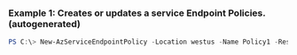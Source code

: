 ### Example 1: Creates or updates a service Endpoint Policies. (autogenerated)
```powershell
PS C:\> New-AzServiceEndpointPolicy -Location westus -Name Policy1 -ResourceGroupName MyResourceGroup -ServiceEndpointPolicyDefinition {ServiceEndpointPolicyDefinition}
```

